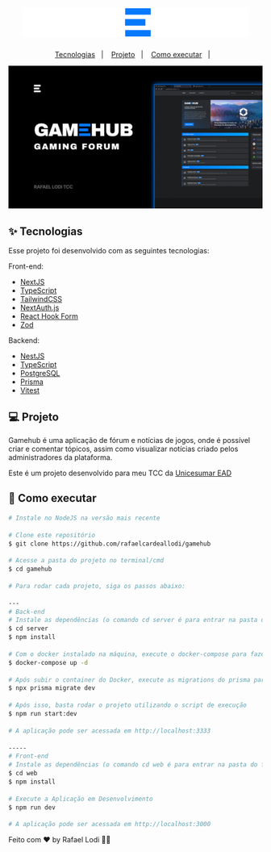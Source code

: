 <h1 align="center">
  <img alt="" title="GameHub" src="./assets/logo.png" />
</h1>

<p align="center">
  <a href="#-tecnologias">Tecnologias</a>&nbsp;&nbsp;&nbsp;|&nbsp;&nbsp;&nbsp;
  <a href="#-projeto">Projeto</a>&nbsp;&nbsp;&nbsp;|&nbsp;&nbsp;&nbsp;
  <a href="#-como-executar">Como executar</a>&nbsp;&nbsp;&nbsp;|&nbsp;&nbsp;&nbsp;
</p>

<p align="center">
  <img alt="" src="./assets/thumbnail.png">
</p>

## ✨ Tecnologias

Esse projeto foi desenvolvido com as seguintes tecnologias:

Front-end:
- [NextJS](https://nextjs.org/)
- [TypeScript](https://www.typescriptlang.org/)
- [TailwindCSS](https://tailwindcss.com/)
- [NextAuth.js](https://next-auth.js.org/)
- [React Hook Form](https://react-hook-form.com)
- [Zod](https://github.com/colinhacks/zod)
  
Backend:
- [NestJS](https://nestjs.com/)
- [TypeScript](https://www.typescriptlang.org/)
- [PostgreSQL](https://www.postgresql.org/)
- [Prisma](https://www.prisma.io/)
- [Vitest](https://vitest.dev/)


## 💻 Projeto

Gamehub é uma aplicação de fórum e notícias de jogos, onde é possível criar e comentar tópicos, assim como visualizar notícias criado pelos administradores da plataforma.

Este é um projeto desenvolvido para meu TCC da [Unicesumar EAD](https://www.unicesumar.edu.br/)

## 🎲 Como executar

```bash
# Instale no NodeJS na versão mais recente

# Clone este repositório
$ git clone https://github.com/rafaelcardeallodi/gamehub

# Acesse a pasta do projeto no terminal/cmd
$ cd gamehub

# Para rodar cada projeto, siga os passos abaixo:

---
# Back-end
# Instale as dependências (o comando cd server é para entrar na pasta do back-end, caso já esteja, não precisa executá-lo)
$ cd server
$ npm install 

# Com o docker instalado na máquina, execute o docker-compose para fazer a criação do banco de dados
$ docker-compose up -d

# Após subir o container do Docker, execute as migrations do prisma para criar as tabelas no banco de dados
$ npx prisma migrate dev

# Após isso, basta rodar o projeto utilizando o script de execução
$ npm run start:dev

# A aplicação pode ser acessada em http://localhost:3333

-----
# Front-end
# Instale as dependências (o comando cd web é para entrar na pasta do front-end, caso já esteja, não precisa executá-lo)
$ cd web 
$ npm install

# Execute a Aplicação em Desenvolvimento
$ npm run dev

# A aplicação pode ser acessada em http://localhost:3000
```

Feito com ♥ by Rafael Lodi 👋🏻
